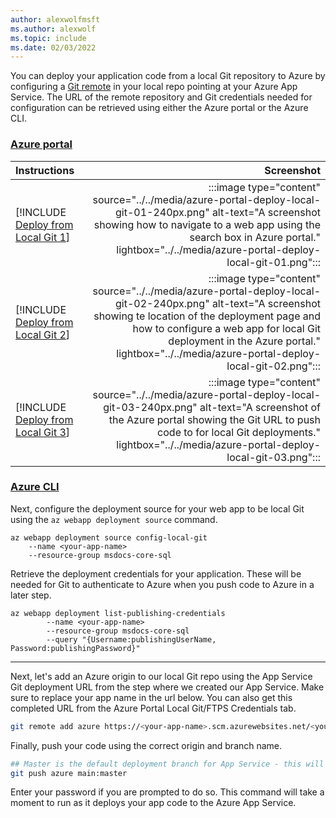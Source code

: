 ```yaml
---
author: alexwolfmsft
ms.author: alexwolf
ms.topic: include
ms.date: 02/03/2022
---
```


You can deploy your application code from a local Git repository to Azure by configuring a [Git remote](https://git-scm.com/book/en/v2/Git-Basics-Working-with-Remotes) in your local repo pointing at your Azure App Service. The URL of the remote repository and Git credentials needed for configuration can be retrieved using either the Azure portal or the Azure CLI.

### [Azure portal](#tab/deploy-instructions-azure-portal)

| Instructions    | Screenshot |
|:----------------|-----------:|
| [!INCLUDE [Deploy from Local Git 1](<./deploy-from-local-git-azure-portal-1.md>)] | :::image type="content" source="../../media/azure-portal-deploy-local-git-01-240px.png" alt-text="A screenshot showing how to navigate to a web app using the search box in Azure portal." lightbox="../../media/azure-portal-deploy-local-git-01.png"::: |
| [!INCLUDE [Deploy from Local Git 2](<./deploy-from-local-git-azure-portal-2.md>)] | :::image type="content" source="../../media/azure-portal-deploy-local-git-02-240px.png" alt-text="A screenshot showing te location of the deployment page and how to configure a web app for local Git deployment in the Azure portal." lightbox="../../media/azure-portal-deploy-local-git-02.png"::: |
| [!INCLUDE [Deploy from Local Git 3](<./deploy-from-local-git-azure-portal-3.md>)] | :::image type="content" source="../../media/azure-portal-deploy-local-git-03-240px.png" alt-text="A screenshot of the Azure portal showing the Git URL to push code to for local Git deployments." lightbox="../../media/azure-portal-deploy-local-git-03.png"::: |

### [Azure CLI](#tab/deploy-instructions-azcli)

Next, configure the deployment source for your web app to be local Git using the `az webapp deployment source` command.

```azurecli
az webapp deployment source config-local-git
    --name <your-app-name>
    --resource-group msdocs-core-sql
```

Retrieve the deployment credentials for your application. These will be needed for Git to authenticate to Azure when you push code to Azure in a later step.

```azurecli
az webapp deployment list-publishing-credentials 
        --name <your-app-name>
        --resource-group msdocs-core-sql
        --query "{Username:publishingUserName, Password:publishingPassword}"
```

---

Next, let's add an Azure origin to our local Git repo using the App Service Git deployment URL from the step where we created our App Service.  Make sure to replace your app name in the url below.  You can also get this completed URL from the Azure Portal Local Git/FTPS Credentials tab.

```bash
git remote add azure https://<your-app-name>.scm.azurewebsites.net/<your-app-name>.git
```

Finally, push your code using the correct origin and branch name.

```bash
## Master is the default deployment branch for App Service - this will ensure our local main branch works for the deployment
git push azure main:master
```

Enter your password if you are prompted to do so. This command will take a moment to run as it deploys your app code to the Azure App Service.